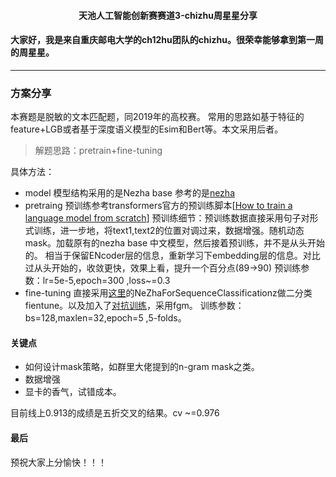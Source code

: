 
#### <center>天池人工智能创新赛赛道3-chizhu周星星分享</center>
#### 大家好，我是来自重庆邮电大学的ch12hu团队的chizhu。很荣幸能够拿到第一周的周星星。
----

### 方案分享

本赛题是脱敏的文本匹配题，同2019年的高校赛。
常用的思路如基于特征的feature+LGB或者基于深度语义模型的Esim和Bert等。本文采用后者。

>解题思路：pretrain+fine-tuning

具体方法：
* model
模型结构采用的是Nezha base 参考的是[nezha](https://github.com/lonePatient/NeZha_Chinese_PyTorch)
* pretraing
预训练参考transformers官方的预训练脚本[[How to train a language model from scratch](https://github.com/huggingface/blog/blob/master/notebooks/01_how_to_train.ipynb)]
预训练细节：预训练数据直接采用句子对形式训练，进一步地，将text1,text2的位置对调过来，数据增强。随机动态mask。加载原有的nezha base 中文模型，然后接着预训练，并不是从头开始的。
相当于保留ENcoder层的信息，重新学习下embedding层的信息。对比过从头开始的，收敛更快，效果上看，提升一个百分点(89->90)
预训练参数：lr=5e-5,epoch=300 ,loss~=0.3
* fine-tuning
直接采用[这里](https://github.com/lonePatient/NeZha_Chinese_PyTorch/blob/main/model/modeling_nezha.py)的NeZhaForSequenceClassificationz做二分类fientune。以及加入了[对抗训练](https://fyubang.com/2019/10/15/adversarial-train/)，采用fgm。
训练参数：bs=128,maxlen=32,epoch=5 ,5-folds。

#### 关键点
* 如何设计mask策略，如群里大佬提到的n-gram mask之类。
* 数据增强
* 显卡的香气，试错成本。



目前线上0.913的成绩是五折交叉的结果。cv ~=0.976

#### 最后
预祝大家上分愉快！！！




